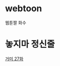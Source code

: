 # webtoon
웹툰짤 화수

# 놓지마 정신줄
[거미 27화](https://comic.naver.com/webtoon/detail.nhn?titleId=81482&no=28) 
